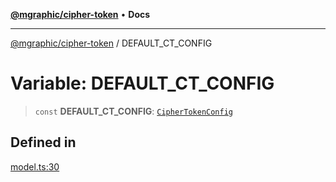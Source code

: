 [**@mgraphic/cipher-token**](../README.md) • **Docs**

***

[@mgraphic/cipher-token](../globals.md) / DEFAULT\_CT\_CONFIG

# Variable: DEFAULT\_CT\_CONFIG

> `const` **DEFAULT\_CT\_CONFIG**: [`CipherTokenConfig`](../classes/CipherTokenConfig.md)

## Defined in

[model.ts:30](https://github.com/mgraphic/cipher-token/blob/889192861d364587ebc3a064e78745c249ead5c3/src/model.ts#L30)
